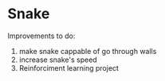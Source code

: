 # Snake
Improvements to do:
1. make snake cappable of go through walls
2. increase snake's speed
3. Reinforciment learning project
